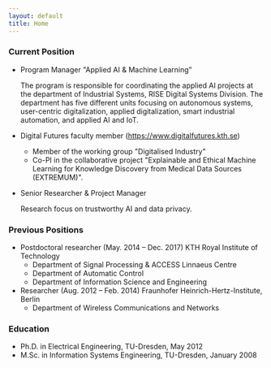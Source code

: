 ```yaml
---
layout: default
title: Home
---
```

### Current Position

* Program Manager "Applied AI & Machine Learning"
	
	The program is responsible for coordinating the applied AI projects at the department of Industrial Systems, RISE Digital Systems Division. The department has five different units focusing on autonomous systems, user-centric digitalization, applied digitalization, smart industrial automation, and applied AI and IoT.

* Digital Futures faculty member (https://www.digitalfutures.kth.se)
	* Member of the working group "Digitalised Industry" 
	* Co-PI in the collaborative project "Explainable and Ethical Machine Learning for Knowledge Discovery from Medical Data Sources (EXTREMUM)".

* Senior Researcher & Project Manager
	
	Research focus on trustworthy AI and data privacy.

### Previous Positions

* Postdoctoral researcher (May. 2014 – Dec. 2017) KTH Royal Institute of Technology
	* Department of Signal Processing & ACCESS Linnaeus Centre
	* Department of Automatic Control
	* Department of Information Science and Engineering  	
* Researcher (Aug. 2012 – Feb. 2014) Fraunhofer Heinrich-Hertz-Institute, Berlin
	* Department of Wireless Communications and Networks 

### Education
* Ph.D. in Electrical Engineering, TU-Dresden, May 2012
* M.Sc. in Information Systems Engineering, TU-Dresden, January 2008
